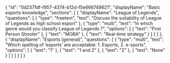 {
   "id": "0d237fdf-f957-4374-b12d-f5e666749621",
   "displayName": "Basic esports knowledge",
   "sections": [
      {
         "displayName": "League of Legends",
         "questions": [
            {
               "type": "freetext",
               "text": "Discuss the suitability of League of Legends as high school esport"
            },
            {
               "type": "multi",
               "text": "In which genre would you classify League of Legends ?",
               "options": [
                  {
                     "text": "First Person Shooter"
                  },
                  {
                     "text": "MOBA"
                  },
                  {
                     "text": "Real-time strategy"
                  }
               ]
            }
         ]
      },
      {
         "displayName": "Esports (general)",
         "questions": [
            {
               "type": "multi",
               "text": "Which spelling of ’esports’ are acceptable: 1. Esports, 2. e-sports",
               "options": [
                  {
                     "text": "1"
                  },
                  {
                     "text": "1 and 2"
                  },
                  {
                     "text": "2"
                  },
                  {
                     "text": "None"
                  }
               ]
            }
         ]
      }
   ]
}
